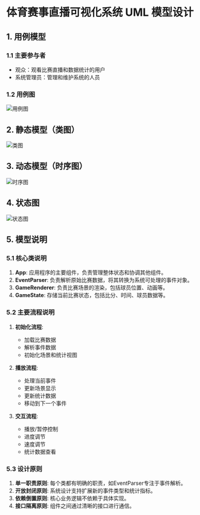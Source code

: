 # 体育赛事直播可视化系统 UML 模型设计

## 1. 用例模型

### 1.1 主要参与者
- 观众：观看比赛直播和数据统计的用户
- 系统管理员：管理和维护系统的人员

### 1.2 用例图
![用例图](usecase/main.png)

## 2. 静态模型（类图）
![类图](class/main.png)

## 3. 动态模型（时序图）
![时序图](sequence/main.png)

## 4. 状态图
![状态图](state/main.png)

## 5. 模型说明

### 5.1 核心类说明
1. **App**: 应用程序的主要组件，负责管理整体状态和协调其他组件。
2. **EventParser**: 负责解析原始比赛数据，将其转换为系统可处理的事件对象。
3. **GameRenderer**: 负责比赛场景的渲染，包括球员位置、动画等。
4. **GameState**: 存储当前比赛状态，包括比分、时间、球员数据等。

### 5.2 主要流程说明
1. **初始化流程**:
   - 加载比赛数据
   - 解析事件数据
   - 初始化场景和统计视图

2. **播放流程**:
   - 处理当前事件
   - 更新场景显示
   - 更新统计数据
   - 移动到下一个事件

3. **交互流程**:
   - 播放/暂停控制
   - 进度调节
   - 速度调节
   - 统计数据查看

### 5.3 设计原则
1. **单一职责原则**: 每个类都有明确的职责，如EventParser专注于事件解析。
2. **开放封闭原则**: 系统设计支持扩展新的事件类型和统计指标。
3. **依赖倒置原则**: 核心业务逻辑不依赖于具体实现。
4. **接口隔离原则**: 组件之间通过清晰的接口进行通信。 